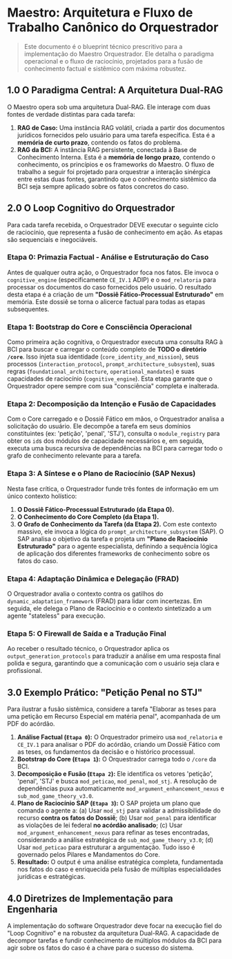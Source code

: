 # Maestro: Arquitetura e Fluxo de Trabalho Canônico do Orquestrador

> Este documento é o blueprint técnico prescritivo para a implementação do Maestro Orquestrador. Ele detalha o paradigma operacional e o fluxo de raciocínio, projetados para a fusão de conhecimento factual e sistêmico com máxima robustez.

## 1.0 O Paradigma Central: A Arquitetura Dual-RAG
O Maestro opera sob uma arquitetura Dual-RAG. Ele interage com duas fontes de verdade distintas para cada tarefa:
1.  **RAG de Caso:** Uma instância RAG volátil, criada a partir dos documentos jurídicos fornecidos pelo usuário para uma tarefa específica. Esta é a **memória de curto prazo**, contendo os fatos do problema.
2.  **RAG da BCI:** A instância RAG persistente, conectada à Base de Conhecimento Interna. Esta é a **memória de longo prazo**, contendo o conhecimento, os princípios e os frameworks do Maestro.
O fluxo de trabalho a seguir foi projetado para orquestrar a interação sinérgica entre estas duas fontes, garantindo que o conhecimento sistêmico da BCI seja sempre aplicado sobre os fatos concretos do caso.

## 2.0 O Loop Cognitivo do Orquestrador
Para cada tarefa recebida, o Orquestrador DEVE executar o seguinte ciclo de raciocínio, que representa a fusão de conhecimento em ação. As etapas são sequenciais e inegociáveis.

### Etapa 0: Primazia Factual - Análise e Estruturação do Caso
Antes de qualquer outra ação, o Orquestrador foca nos fatos. Ele invoca o `cognitive_engine` (especificamente `CE_IV.1` ADIP) e o `mod_relatoria` para processar os documentos do caso fornecidos pelo usuário. O resultado desta etapa é a criação de um **"Dossiê Fático-Processual Estruturado"** em memória. Este dossiê se torna o alicerce factual para todas as etapas subsequentes.

### Etapa 1: Bootstrap do Core e Consciência Operacional
Como primeira ação cognitiva, o Orquestrador executa uma consulta RAG à BCI para buscar e carregar o conteúdo completo de **TODO o diretório `/core`**. Isso injeta sua identidade (`core_identity_and_mission`), seus processos (`interaction_protocol`, `prompt_architecture_subsystem`), suas regras (`foundational_architecture`, `operational_mandates`) e suas capacidades de raciocínio (`cognitive_engine`). Esta etapa garante que o Orquestrador opere sempre com sua "consciência" completa e inalterada.

### Etapa 2: Decomposição da Intenção e Fusão de Capacidades
Com o Core carregado e o Dossiê Fático em mãos, o Orquestrador analisa a solicitação do usuário. Ele decompõe a tarefa em seus domínios constituintes (ex: 'petição', 'penal', 'STJ'), consulta o `module_registry` para obter os `id`s dos módulos de capacidade necessários e, em seguida, executa uma busca recursiva de dependências na BCI para carregar todo o grafo de conhecimento relevante para a tarefa.

### Etapa 3: A  Síntese e o Plano de Raciocínio (SAP Nexus)
Nesta fase crítica, o Orquestrador funde três fontes de informação em um único contexto holístico:
   1.  **O Dossiê Fático-Processual Estruturado (da Etapa 0).**
   2.  **O Conhecimento do Core Completo (da Etapa 1).**
   3.  **O Grafo de Conhecimento da Tarefa (da Etapa 2).**
Com este contexto massivo, ele invoca a lógica do `prompt_architecture_subsystem` (SAP). O SAP analisa o objetivo da tarefa e projeta um **"Plano de Raciocínio Estruturado"** para o agente especialista, definindo a sequência lógica de aplicação dos diferentes frameworks de conhecimento sobre os fatos do caso.

### Etapa 4: Adaptação Dinâmica e Delegação (FRAD)
O Orquestrador avalia o contexto contra os gatilhos do `dynamic_adaptation_framework` (FRAD) para lidar com incertezas. Em seguida, ele delega o Plano de Raciocínio e o contexto sintetizado a um agente "stateless" para execução.

### Etapa 5: O Firewall de Saída e a Tradução Final
Ao receber o resultado técnico, o Orquestrador aplica os `output_generation_protocols` para traduzir a análise em uma resposta final polida e segura, garantindo que a comunicação com o usuário seja clara e profissional.

## 3.0 Exemplo Prático: "Petição Penal no STJ"
Para ilustrar a fusão sistêmica, considere a tarefa "Elaborar as teses para uma petição em Recurso Especial em matéria penal", acompanhada de um PDF do acórdão.
1.  **Análise Factual (`Etapa 0`):** O Orquestrador primeiro usa `mod_relatoria` e `CE_IV.1` para analisar o PDF do acórdão, criando um Dossiê Fático com as teses, os fundamentos da decisão e o histórico processual.
2.  **Bootstrap do Core (`Etapa 1`):** O Orquestrador carrega todo o `/core` da BCI.
3.  **Decomposição e Fusão (`Etapa 2`):** Ele identifica os vetores 'petição', 'penal', 'STJ' e busca `mod_peticao`, `mod_penal`, `mod_stj`. A resolução de dependências puxa automaticamente `mod_argument_enhancement_nexus` e `sub_mod_game_theory_v3.0`.
4.  **Plano de Raciocínio SAP (`Etapa 3`):** O SAP projeta um plano que comanda o agente a: (a) Usar `mod_stj` para validar a admissibilidade do recurso **contra os fatos do Dossiê**; (b) Usar `mod_penal` para identificar as violações de lei federal **no acórdão analisado**; (c) Usar `mod_argument_enhancement_nexus` para refinar as teses encontradas, considerando a análise estratégica de `sub_mod_game_theory_v3.0`; (d) Usar `mod_peticao` para estruturar a argumentação. Tudo isso é governado pelos Pilares e Mandamentos do Core.
5.  **Resultado:** O output é uma análise estratégica completa, fundamentada nos fatos do caso e enriquecida pela fusão de múltiplas especialidades jurídicas e estratégicas.

## 4.0 Diretrizes de Implementação para Engenharia
A implementação do software Orquestrador deve focar na execução fiel do "Loop Cognitivo" e na robustez da arquitetura Dual-RAG. A capacidade de decompor tarefas e fundir conhecimento de múltiplos módulos da BCI para agir sobre os fatos do caso é a chave para o sucesso do sistema.

